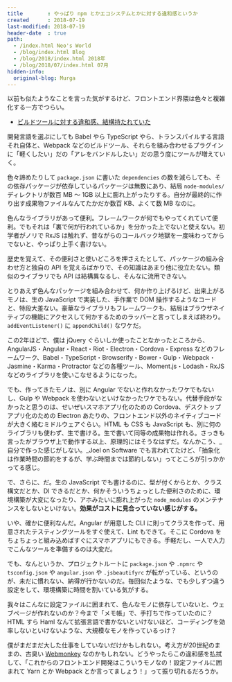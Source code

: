 ```yaml
---
title        : やっぱり npm とかエコシステムとかに対する違和感というか
created      : 2018-07-19
last-modified: 2018-07-19
header-date  : true
path:
  - /index.html Neo's World
  - /blog/index.html Blog
  - /blog/2018/index.html 2018年
  - /blog/2018/07/index.html 07月
hidden-info:
  original-blog: Murga
---
```


以前も似たようなことを言った気がするけど、フロントエンド界隈は色々と複雑化する一方でつらい。

- [ビルドツールに対する違和感、結構持たれていた](/blog/2016/12/05-02.html)

開発言語を選ぶにしても Babel やら TypeScript やら、トランスパイルする言語それ自体と、Webpack などのビルドツール、それらを組み合わせるプラグインに「軽くしたい」だの「アレをバンドルしたい」だの思う度にツールが増えていく。

色々諦めたりして `package.json` に書いた `dependencies` の数を減らしても、その依存パッケージが依存しているパッケージは無数にあり、結局 `node-modules/` ディレクトリが数百 MB 〜 1GB 以上に膨れ上がったりする。自分が最終的に作り出す成果物ファイルなんてたかだか数百 KB、よくて数 MB なのに。

色んなライブラリがあって便利。フレームワークが何でもやってくれていて便利。でもそれは「裏で何が行われているか」を分かった上でないと使えない。初学者がノリで RxJS は触れず、昔ながらのコールバック地獄を一度味わってからでないと、やっぱり上手く書けない。

歴史を覚えて、その便利さと使いどころを押さえたとして、パッケージの組み合わせ方と独自の API を覚えるばかりで、その知識はあまり他に役立たない。類似のライブラリでも API は結構異なるし、そんなに流用できない。

とりあえず色んなパッケージを組み合わせて、何か作り上げるけど、出来上がるモノは、生の JavaScript で実装した、手作業で DOM 操作するようなコードと、特段大差ない。豪華なライブラリもフレームワークも、結局はブラウザネイティブの機能にアクセスして何かするためのラッパーと言ってしまえば終わり。`addEventListener()` に `appendChild()` なワケだ。

この2年ほどで、僕は jQuery ぐらいしか使ったことなかったところから、AngularJS・Angular・React・Riot・Electron・Cordova・Express などのフレームワーク、Babel・TypeScript・Browserify・Bower・Gulp・Webpack・Jasmine・Karma・Protractor などの各種ツール、Moment.js・Lodash・RxJS などのライブラリを使いこなせるようになった。

でも、作ってきたモノは、別に Angular でないと作れなかったワケでもないし、Gulp や Webpack を使わないといけなかったワケでもない。代替手段がなかったと思うのは、せいぜいスマホアプリ化のための Cordova、デスクトップアプリ化のための Electron あたりの、フロントエンド以外のネイティブコードが大きく絡むミドルウェアぐらい。HTML も CSS も JavaScript も、別に何のライブラリも使わず、生で書ける。生で書いて同等の成果物は作れる。さっきも言ったがブラウザ上で動作する以上、原理的にはそうなはずだ。なんかこう、_自分で作った感じがしない。_Joel on Software でも言われてたけど、「抽象化は作業時間の節約をするが、学ぶ時間までは節約しない」ってところが引っかかってる感じ。

で、さらに、だ。生の JavaScript でも書けるのに、型が付くからとか、クラス構文だとか、DI できるだとか、何かそういうちょっとした便利さのために、環境構築が大変になったり、アホみたいに膨れ上がった `node_modules` のメンテナンスをしないといけない。__効果がコストに見合っていない感じがする。__

いや、確かに便利なんだ。Angular が用意した CLI に則ってクラスを作って、用意されたテスティングツールをすぐ使えて、Lint もできて。そこに Cordova をちょちょっと組み込めばすぐにスマホアプリにもできる。手軽だし、一人で人力でこんなツールを準備するのは大変だ。

でも、なんというか、プロジェクトルートに `package.json` や `.npmrc` や `tsconfig.json` や `angular.json` や `.jsbeautifyrc` が転がっている、というのが、未だに慣れない、納得が行かないのだ。毎回似たような、でも少しずつ違う設定をして、環境構築に時間を割いている気がする。

我々はこんなに設定ファイルに囲まれて、色んなモノに依存していないと、ウェブページが作れないのか？今まで「メモ帳」で、手打ちで作っていたのに？HTML すら Haml なんて拡張言語で書かないといけないほど、コーディングを効率しないといけないような、大規模なモノを作っているっけ？

僕がまだまだ大した仕事をしていないだけかもしれない。考え方が20世紀のままの、古臭い [Webmonkey](https://stopdesign.com/portfolio/web/webmonkey.html) なのかもしれない。どうやったらこの違和感を払拭して、「これからのフロントエンド開発はこういうモノなの！設定ファイルに囲まれて Yarn とか Webpack とか言ってましょう！」って振り切れるだろうか。
